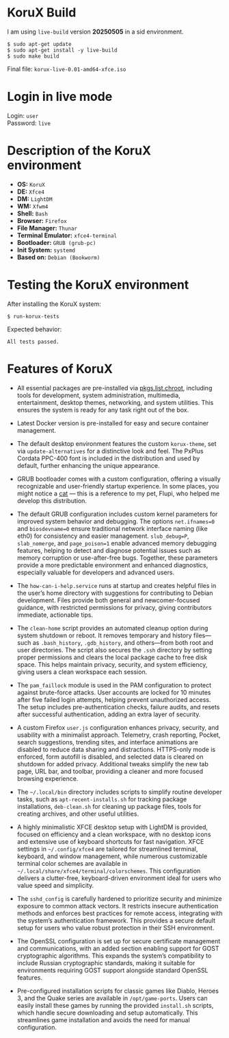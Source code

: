 # KoruX Build

I am using `live-build` version **20250505** in a sid environment.

```
$ sudo apt-get update
$ sudo apt-get install -y live-build
$ sudo make build
```

Final file: `korux-live-0.01-amd64-xfce.iso`

# Login in live mode

Login: `user`</br>
Password: `live`

# Description of the KoruX environment

- <strong>OS:</strong> ```KoruX```
- <strong>DE:</strong> ```Xfce4```
- <strong>DM:</strong> ```LightDM```
- <strong>WM:</strong> ```Xfwm4```
- <strong>Shell:</strong> ```Bash```
- <strong>Browser:</strong> ```Firefox```
- <strong>File Manager:</strong> ```Thunar```
- <strong>Terminal Emulator:</strong> ```xfce4-terminal```
- <strong>Bootloader:</strong> ```GRUB (grub-pc)```
- <strong>Init System:</strong> ```systemd```
- <strong>Based on:</strong> ```Debian (Bookworm)```

# Testing the KoruX environment

After installing the KoruX system:
```
$ run-korux-tests
```

Expected behavior:
```
All tests passed.
```

# Features of KoruX

* All essential packages are pre-installed via
  [pkgs.list.chroot](https://github.com/KoruX-GNU-Linux/KoruX/blob/master/config/package-lists/pkgs.list.chroot),
  including tools for development, system administration, multimedia,
  entertainment, desktop themes, networking, and system utilities. This ensures
  the system is ready for any task right out of the box.

* Latest Docker version is pre-installed for easy and secure container
  management.

* The default desktop environment features the custom `korux-theme`, set via
  `update-alternatives` for a distinctive look and feel. The PxPlus Cordata PPC-400
  font is included in the distribution and used by default, further enhancing the
  unique appearance.

* GRUB bootloader comes with a custom configuration, offering a visually
  recognizable and user-friendly startup experience. In some places, you might
  notice a [cat](https://github.com/KoruX-GNU-Linux/KoruX/blob/master/flupi.jpg)
  — this is a reference to my pet, Flupi, who helped me develop this distribution.

* The default GRUB configuration includes custom kernel parameters for
  improved system behavior and debugging. The options `net.ifnames=0` and
  `biosdevname=0` ensure traditional network interface naming (like eth0) for
  consistency and easier management. `slub_debug=P`, `slab_nomerge`, and
  `page_poison=1` enable advanced memory debugging features, helping to detect and
  diagnose potential issues such as memory corruption or use-after-free bugs.
  Together, these parameters provide a more predictable environment and enhanced
  diagnostics, especially valuable for developers and advanced users.

* The `how-can-i-help.service` runs at startup and creates helpful files in the
  user’s home directory with suggestions for contributing to Debian development.
  Files provide both general and newcomer-focused guidance, with restricted
  permissions for privacy, giving contributors immediate, actionable tips.

* The `clean-home` script provides an automated cleanup option during system
  shutdown or reboot. It removes temporary and history files—such as
  `.bash_history`, `.gdb_history`, and others—from both root and user directories.
  The script also secures the `.ssh` directory by setting proper permissions and
  clears the local package cache to free disk space. This helps maintain privacy,
  security, and system efficiency, giving users a clean workspace each session.

* The `pam_faillock` module is used in the PAM configuration to protect against
  brute-force attacks. User accounts are locked for 10 minutes after five failed
  login attempts, helping prevent unauthorized access. The setup includes
  pre-authentication checks, failure audits, and resets after successful
  authentication, adding an extra layer of security.

* A custom Firefox `user.js` configuration enhances privacy, security, and
  usability with a minimalist approach. Telemetry, crash reporting, Pocket,
  search suggestions, trending sites, and interface animations are disabled to
  reduce data sharing and distractions. HTTPS-only mode is enforced, form autofill
  is disabled, and selected data is cleared on shutdown for added privacy.
  Additional tweaks simplify the new tab page, URL bar, and toolbar, providing a
  cleaner and more focused browsing experience.

* The `~/.local/bin` directory includes scripts to simplify routine developer
  tasks, such as `apt-recent-installs.sh` for tracking package installations,
  `deb-clean.sh` for cleaning up package files, tools for creating archives, and
  other useful utilities.

* A highly minimalistic XFCE desktop setup with LightDM is provided, focused on
  efficiency and a clean workspace, with no desktop icons and extensive use of
  keyboard shortcuts for fast navigation. XFCE settings in `~/.config/xfce4` are
  tailored for streamlined terminal, keyboard, and window management, while
  numerous customizable terminal color schemes are available in
  `~/.local/share/xfce4/terminal/colorschemes`. This configuration delivers a
  clutter-free, keyboard-driven environment ideal for users who value speed and
  simplicity.

* The `sshd_config` is carefully hardened to prioritize security and minimize
  exposure to common attack vectors. It restricts insecure authentication methods
  and enforces best practices for remote access, integrating with the system’s
  authentication framework. This provides a secure default setup for users who
  value robust protection in their SSH environment.

* The OpenSSL configuration is set up for secure certificate management and
  communications, with an added section enabling support for GOST cryptographic
  algorithms. This expands the system’s compatibility to include Russian
  cryptographic standards, making it suitable for environments requiring GOST
  support alongside standard OpenSSL features.

* Pre-configured installation scripts for classic games like Diablo, Heroes 3, and
  the Quake series are available in `/opt/game-ports`. Users can easily install
  these games by running the provided `install.sh` scripts, which handle secure
  downloading and setup automatically. This streamlines game installation and
  avoids the need for manual configuration.
